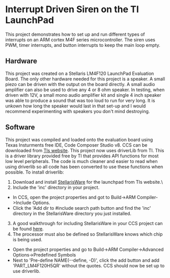 # Interrupt Driven Siren on the TI LaunchPad
This project demonstrates how to set up and run different types of interrupts on an ARM cortex M4F series microcontroller.  The siren uses PWM, timer interrupts, and button interrupts to keep the main loop empty.

## Hardware
This project was created on a Stellaris LM4F120 LaunchPad Evaluation Board.  The only other hardware needed for this project is a speaker.  A small piezo can be driven with the output on the board directly.  A small audio amplifier can also be used to drive any 4 or 8 ohm speaker.  In testing, when driven with 12V, a small mono audio amplifier kit and single 4 inch speaker was able to produce a sound that was too loud to run for very long.  It is unkown how long the speaker would last in that set-up and I would recommend experimenting with speakers you don't mind destroying.

## Software
This project was compiled and loaded onto the evaluation board using Texas Insturments free IDE, Code Composer Studio v8.  CCS can be downloaded from [TIs website](http://www.ti.com/tool/CCSTUDIO).
This project now uses driverLib from TI.  This is a driver library provided free by TI that provides API functions for most low level peripherals.   The code is much cleaner and easier to read when using driverlib so all code has been converted to use these functions when possible.
To install driverlib:
1. Download and install [StellarisWare](http://www.ti.com/tool/sw-ek-lm4f120xl) for the launchpad from TIs website.\
2. Include the 'inc' directory in your project.
+ In CCS, open the project properties and got to Build->ARM Compiler->Include Options.
+ Click the 'Add dir to #include search path button and find the 'inc' directory in the StellarisWare directory you just installed.
3. A good walkthrough for including StellarisWare in your CCS project can be found [here](https://hackaday.com/2012/10/14/using-stellarisware-with-the-launchpad/).
4. The processor must also be defined so StellarisWare knows which chip is being used.
+ Open the project properties and go to Build->ARM Compiler->Advanced Options->Predefined Symbols
+ Next to 'Pre-define NAME(--define, -D)', click the add button and add 'PART_LM4F120H5QR' without the quotes.
CCS should now be set up to use driverlib.